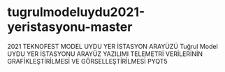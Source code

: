 # tugrulmodeluydu2021-yeristasyonu-master
2021 TEKNOFEST MODEL UYDU YER İSTASYON ARAYÜZÜ
Tuğrul Model UYDU YER İSTASYONU ARAYÜZ YAZILIMI
TELEMETRİ VERİLERİNİN GRAFİKLEŞTİRİLMESİ VE GÖRSELLEŞTİRİLMESİ
PYQT5
